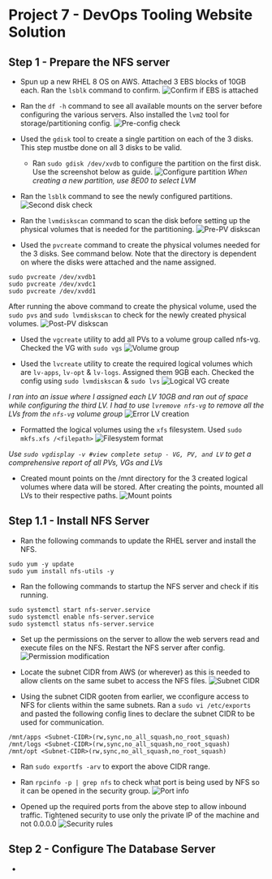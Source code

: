 # Project 7 - DevOps Tooling Website Solution

**Step 1 - Prepare the NFS server**
---

- Spun up a new RHEL 8 OS on AWS. Attached 3 EBS blocks of 10GB each. Ran the `lsblk` command to confirm.
![Confirm if EBS is attached](lsblk.png)

- Ran the `df -h` command to see all available mounts on the server before configuring the various servers. Also installed the `lvm2` tool for storage/partitioning config.
![Pre-config check](preconf.png)

- Used the `gdisk` tool to create a single partition on each of the 3 disks. This step mustbe done on all 3 disks to be valid.
    - Ran `sudo gdisk /dev/xvdb` to configure the partition on the first disk. Use the screenshot below as guide.
    ![Configure partition](mountpart.png)
*When creating a new partition, use 8E00 to select LVM*

- Ran the `lsblk` command to see the newly configured partitions.
![Second disk check](diskcheck.png)

- Ran the `lvmdiskscan` command to scan the disk before setting up the physical volumes that is needed for the partitioning.
![Pre-PV diskscan](prediskscan.png)

- Used the `pvcreate` command to create the physical volumes needed for the 3 disks. See command below. Note that the directory is dependent on where the disks were attached and the name assigned.
```
sudo pvcreate /dev/xvdb1
sudo pvcreate /dev/xvdc1
sudo pvcreate /dev/xvdd1
```
After running the above command to create the physical volume, used the `sudo pvs` and `sudo lvmdiskscan` to check for the newly created physical volumes.
![Post-PV diskscan](config%2Bpostdiskscan.png)

- Used the `vgcreate` utility to add all PVs to a volume group called nfs-vg. Checked the VG with `sudo vgs`
![Volume group](vgcreate.png)

- Used the `lvcreate` utility to create the required logical volumes which are `lv-apps`, `lv-opt` & `lv-logs`. Assigned them 9GB each. Checked the config using `sudo lvmdiskscan` & `sudo lvs`
![Logical VG create](lvcreate.png)

*I ran into an issue where I assigned each LV 10GB and ran out of space while configuring the third LV. I had to use `lvremove nfs-vg` to remove all the LVs from the `nfs-vg` volume group*
![Error LV creation](errorlvcreate.png)

- Formatted the logical volumes using the `xfs` filesystem. Used `sudo mkfs.xfs /<filepath>`
![Filesystem format](xfs.png)

*Use `sudo vgdisplay -v #view complete setup - VG, PV, and LV` to get a comprehensive report of all PVs, VGs and LVs*

- Created mount points on the /mnt directory for the 3 created logical volumes where data will be stored. After creating the points, mounted all LVs to their respective paths.
![Mount points](mount.png)

**Step 1.1 - Install NFS Server**
---

- Ran the following commands to update the RHEL server and install the NFS.
```
sudo yum -y update
sudo yum install nfs-utils -y
```
- Ran the following commands to startup the NFS server and check if itis running.
```
sudo systemctl start nfs-server.service
sudo systemctl enable nfs-server.service
sudo systemctl status nfs-server.service
```
- Set up the permissions on the server to allow the web servers read and execute files on the NFS. Restart the NFS server after config.
![Permission modification](permission.png)

- Locate the subnet CIDR from AWS (or wherever) as this is needed to allow clients on the same subet to access the NFS files.
![Subnet CIDR](subnetcidr.png)

- Using the subnet CIDR gooten from earlier, we cconfigure access to NFS for clients within the same subnets. Ran a `sudo vi /etc/exports` and pasted the following config lines to declare the subnet CIDR to be used for communication.
```
/mnt/apps <Subnet-CIDR>(rw,sync,no_all_squash,no_root_squash)
/mnt/logs <Subnet-CIDR>(rw,sync,no_all_squash,no_root_squash)
/mnt/opt <Subnet-CIDR>(rw,sync,no_all_squash,no_root_squash)
```

- Ran `sudo exportfs -arv` to export the above CIDR range.

- Ran `rpcinfo -p | grep nfs` to check what port is being used by NFS so it can be opened in the security group.
![Port info](grepnfs.png)

- Opened up the required ports from the above step to allow inbound traffic. Tightened security to use only the private IP of the machine and not 0.0.0.0
![Security rules](inbound.png)

**Step 2 - Configure The Database Server**
---

- 